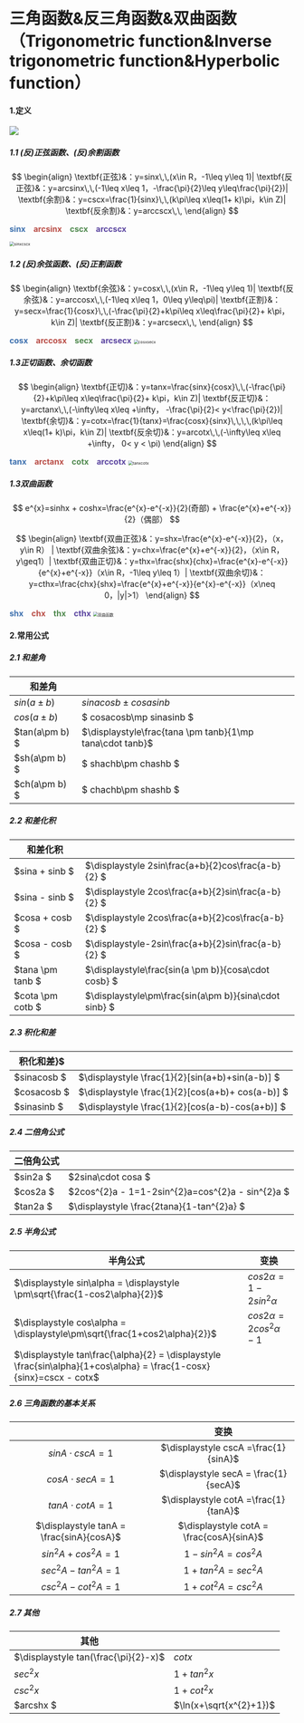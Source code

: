 # 三角函数&反三角函数&双曲函数（Trigonometric function&Inverse trigonometric function&Hyperbolic function）

#### 1.定义



<img src="/Users/yangchengguoluo/Documents/work/Note_Math/初等函数/pic_tri/三角函数.png" style="zoom:100%;" />

##### 1.1 (反)正弦函数、(反)余割函数
$$
\begin{align}
\textbf{正弦}&：y=sinx\,\,(x\in R，-1\leq y\leq 1)|
\textbf{反正弦}&：y=arcsinx\,\,(-1\leq x\leq 1，-\frac{\pi}{2}\leq y\leq\frac{\pi}{2})|
\textbf{余割}&：y=cscx=\frac{1}{sinx}\,\,(k\pi\leq x\leq(1+ k)\pi，k\in Z)|
\textbf{反余割}&：y=arccscx\,\,
\end{align}
$$

<font color=#3D70AE>**sinx**</font>&emsp;<font color=#B94D46>**arcsinx**</font>&emsp;<font color=#4F894E>**cscx**</font>&emsp;<font color=#5B45A0>**arccscx**</font>

<img src="./pic_tri/sinxcscx.png" alt="sinxcscx" style="zoom:50%;" />

##### 1.2 (反)余弦函数、(反)正割函数
$$
\begin{align}
\textbf{余弦}&：y=cosx\,\,(x\in R，-1\leq y\leq 1)|
\textbf{反余弦}&：y=arccosx\,\,(-1\leq x\leq 1，0\leq y\leq\pi)|
\textbf{正割}&：y=secx=\frac{1}{cosx}\,\,(-\frac{\pi}{2}+k\pi\leq x\leq\frac{\pi}{2}+ k\pi，k\in Z)|
\textbf{反正割}&：y=arcsecx\,\,
\end{align}
$$

<font color=#3D70AE>**cosx**</font>&emsp;<font color=#B94D46>**arccosx**</font>&emsp;<font color=#4F894E>**secx**</font>&emsp;<font color=#5B45A0>**arcsecx**</font>
<img src="./pic_tri/cosxsecx.png" alt="cosxsecx" style="zoom:50%;" />

##### 1.3正切函数、余切函数
$$
\begin{align}
\textbf{正切}&：y=tanx=\frac{sinx}{cosx}\,\,(-\frac{\pi}{2}+k\pi\leq x\leq\frac{\pi}{2}+ k\pi，k\in Z)|
\textbf{反正切}&：y=arctanx\,\,(-\infty\leq x\leq +\infty， -\frac{\pi}{2}< y<\frac{\pi}{2})|
\textbf{余切}&：y=cotx=\frac{1}{tanx}=\frac{cosx}{sinx}\,\,\,\,(k\pi\leq x\leq(1+ k)\pi，k\in Z)|
\textbf{反余切}&：y=arcotx\,\,(-\infty\leq x\leq +\infty， 0< y < \pi)
\end{align}
$$

<font color=#3D70AE>**tanx**</font>&emsp;<font color=#B94D46>**arctanx**</font>&emsp;<font color=#4F894E>**cotx**</font>&emsp;<font color=#5B45A0>**arccotx**</font>
<img src="./pic_tri/tanxcotx.png" alt="tanxcotx" style="zoom:50%;" />

##### 1.3双曲函数

$$
e^{x}=sinhx + coshx=\frac{e^{x}-e^{-x}}{2}(奇部) + \frac{e^{x}+e^{-x}}{2}（偶部）
$$


$$
\begin{align}
\textbf{双曲正弦}&：y=shx=\frac{e^{x}-e^{-x}}{2}，（x，y\in R） |
\textbf{双曲余弦}&：y=chx=\frac{e^{x}+e^{-x}}{2}，（x\in R，y\geq1）|
\textbf{双曲正切}&：y=thx=\frac{shx}{chx}=\frac{e^{x}-e^{-x}}{e^{x}+e^{-x}}（x\in R，-1\leq y\leq 1）|
\textbf{双曲余切}&：y=cthx=\frac{chx}{shx}=\frac{e^{x}+e^{-x}}{e^{x}-e^{-x}}（x\neq 0，|y|>1）
\end{align}
$$

<font color=#3D70AE>**shx**</font>&emsp;<font color=#B94D46>**chx**</font>&emsp;<font color=#4F894E>**thx**</font>&emsp;<font color=#5B45A0>**cthx**</font>
<img src="./pic_tri/双曲函数.png" alt="双曲函数" style="zoom:50%;" />

#### 2.常用公式

##### 2.1  和差角

| 和差角        |                        |
| ------------- | ---------------------- |
| $sin(a\pm b)$ | $sinacosb\pm cosasinb$ |
|$cos(a\pm b)$ |$ cosacosb\mp sinasinb $|
|$tan(a\pm b) $| $\displaystyle\frac{tana \pm tanb}{1\mp tana\cdot tanb}$ |
|$sh(a\pm b) $|$ shachb\pm chashb $|
|$ch(a\pm b) $|$ chachb\pm shashb $|



##### 2.2  和差化积

|    和差化积    |                        |
| ------------- | ---------------------- |
|$sina + sinb $| $\displaystyle 2sin\frac{a+b}{2}cos\frac{a-b}{2} $ |
|$sina - sinb $| $\displaystyle 2cos\frac{a+b}{2}sin\frac{a-b}{2} $ |
|$cosa + cosb $| $\displaystyle 2cos\frac{a+b}{2}cos\frac{a-b}{2} $ |
|$cosa - cosb $| $\displaystyle-2sin\frac{a+b}{2}sin\frac{a-b}{2} $ |
|$tana \pm tanb $| $\displaystyle\frac{sin(a \pm b)}{cosa\cdot cosb} $ |
|$cota \pm cotb $| $\displaystyle\pm\frac{sin(a\pm b)}{sina\cdot sinb} $ |

##### 2.3 积化和差
|积化和差}$||
| ------------- | ---------------------- |
|$sinacosb $| $\displaystyle \frac{1}{2}[sin(a+b)+sin(a-b)] $ |
|$cosacosb $| $\displaystyle \frac{1}{2}[cos(a+b)+ cos(a-b)] $ |
|$sinasinb $| $\displaystyle \frac{1}{2}[cos(a-b)-cos(a+b)] $ |


##### 2.4 二倍角公式
|二倍角公式||
| ------------- | ---------------------- |
|$sin2a  $| $2sina\cdot cosa  $|
|$cos2a  $| $2cos^{2}a - 1=1-2sin^{2}a=cos^{2}a - sin^{2}a $|
|$tan2a  $| $\displaystyle \frac{2tana}{1-tan^{2}a} $ |


##### 2.5 半角公式
|半角公式|变换|
| ------------- | ---------------------- |
|$\displaystyle sin\alpha = \displaystyle \pm\sqrt{\frac{1-cos2\alpha}{2}}$|$cos2\alpha = 1-2sin^{2}\alpha$|
|$\displaystyle cos\alpha = \displaystyle\pm\sqrt{\frac{1+cos2\alpha}{2}}$|$cos2\alpha = 2cos^{2}\alpha - 1$|
|$\displaystyle tan\frac{\alpha}{2} = \displaystyle \frac{sin\alpha}{1+cos\alpha} = \frac{1-cosx}{sinx}=cscx - cotx$||

##### 2.6 三角函数的基本关系

|                                          |                   变换                   |
| :--------------------------------------: | :--------------------------------------: |
|           $sinA\cdot cscA = 1$           |   $\displaystyle cscA =\frac{1}{sinA}$   |
|          $cosA \cdot secA = 1$           |  $\displaystyle secA = \frac{1}{secA}$   |
|          $tanA \cdot cotA = 1$           |   $\displaystyle cotA =\frac{1}{tanA}$   |
| $\displaystyle tanA = \frac{sinA}{cosA}$ | $\displaystyle cotA = \frac{cosA}{sinA}$ |
|        $sin^{2}A + cos^{2}A = 1$         | $\displaystyle 1 - sin^{2}A = cos^{2}A$  |
|        $sec^{2}A - tan^{2}A = 1$         |        $1 + tan^{2}A = sec^{2}A$         |
|        $csc^{2}A - cot^{2}A = 1$         |        $1 + cot^{2}A = csc^{2}A$         |

##### 2.7 其他
|其他||
| ------------- | ---------------------- |
|$\displaystyle tan(\frac{\pi}{2}-x)$|$cotx$|
|$sec^{2}x$|$1+tan^{2}x$|
|$csc^{2}x$|$1+cot^{2}x$|
|$arcshx $|$\ln(x+\sqrt{x^{2}+1})$|



